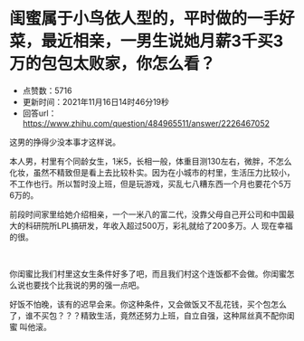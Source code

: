 # 闺蜜属于小鸟依人型的，平时做的一手好菜，最近相亲，一男生说她月薪3千买3万的包包太败家，你怎么看？
- 点赞数：5716
- 更新时间：2021年11月16日14时46分19秒
- 回答url：https://www.zhihu.com/question/484965511/answer/2226467052
<body>
 <p data-pid="etnHVXKQ">这男的挣得少没本事才这样说。</p>
 <p data-pid="GyhWTiBr">本人男，村里有个同龄女生，1米5，长相一般，体重目测130左右，微胖，不怎么化妆，虽然不精致但是看上去比较朴实。因为在小城市的村里，生活压力比较小，不工作也行。所以暂时没上班，但是玩游戏，买乱七八糟东西一个月也要花个5万6万的。</p>
 <p data-pid="9ZKGual3">前段时间家里给她介绍相亲，一个一米八的富二代，没靠父母自己开公司和中国最大的科研院所LPL搞研发，年收入超过500万，彩礼就给了200多万。人 现在幸福的很。</p>
 <p class="ztext-empty-paragraph"><br></p>
 <p data-pid="ZD_Ngnmf">你闺蜜比我们村里这女生条件好多了吧，而且我们村这个连饭都不会做。你闺蜜怎么说也要找个比我说的男的强一点吧。</p>
 <p data-pid="oJmFCgqE">好饭不怕晚，该有的迟早会来。你这种条件，又会做饭又不乱花钱，买个包怎么了，谁不买包？？？精致生活，竟然还努力上班，自立自强，这种屌丝真不配你闺蜜 叫他滚。</p>
</body>